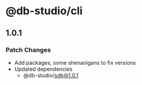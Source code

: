 # @db-studio/cli

## 1.0.1

### Patch Changes

- Add packages, some shenanigans to fix versions
- Updated dependencies
  - @db-studio/sdk@1.0.1
